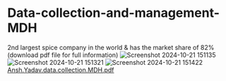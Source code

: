 # Data-collection-and-management-MDH
2nd largest spice company in the world &amp; has the market  share of 82% (download pdf file for full information)
![Screenshot 2024-10-21 151135](https://github.com/user-attachments/assets/6416442f-5634-4427-a4e3-b84ecf1f13d4)
![Screenshot 2024-10-21 151321](https://github.com/user-attachments/assets/8b4991dd-16db-46dd-ac56-51d455cd1c6f)
![Screenshot 2024-10-21 151422](https://github.com/user-attachments/assets/2cfadb37-c1c1-4b25-9dfb-9fb0a16b4038)
[Ansh.Yadav.data.collection.MDH.pdf](https://github.com/user-attachments/files/17466021/Ansh.Yadav.data.collection.MDH.pdf)

